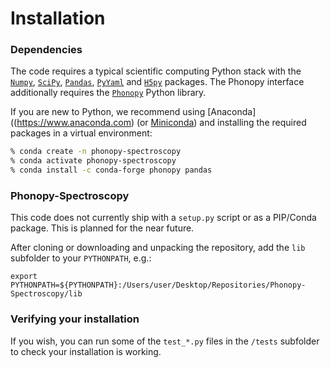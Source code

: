 # Installation

### Dependencies

The code requires a typical scientific computing Python stack with the [`Numpy`](https://www.numpy.org), [`SciPy`](https://scipy.org), [`Pandas`](https://pandas.pydata.org), [`PyYaml`](https://pyyaml.org/wiki/PyYAML) and [`H5py`](https://www.h5py.org) packages.
The Phonopy interface additionally requires the [`Phonopy`](https://github.com/phonopy/phonopy) Python library.

If you are new to Python, we recommend using [Anaconda]((https://www.anaconda.com) (or [Miniconda](https://www.anaconda.com/docs/getting-started/miniconda/main)) and installing the required packages in a virtual environment:

```bash
% conda create -n phonopy-spectroscopy
% conda activate phonopy-spectroscopy
% conda install -c conda-forge phonopy pandas
```

### Phonopy-Spectroscopy

This code does not currently ship with a `setup.py` script or as a PIP/Conda package. This is planned for the near future.

After cloning or downloading and unpacking the repository, add the `lib` subfolder to your `PYTHONPATH`, e.g.:

`export PYTHONPATH=${PYTHONPATH}:/Users/user/Desktop/Repositories/Phonopy-Spectroscopy/lib`

### Verifying your installation

If you wish, you can run some of the `test_*.py` files in the `/tests` subfolder to check your installation is working.